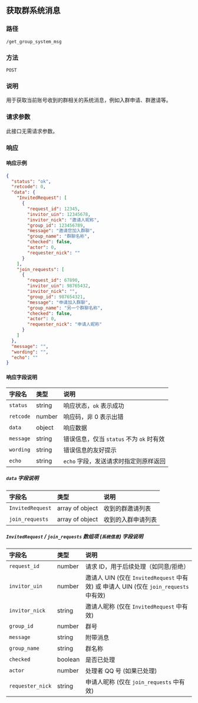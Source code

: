 ## 获取群系统消息

### 路径
`/get_group_system_msg`

### 方法
`POST`

### 说明
用于获取当前账号收到的群相关的系统消息，例如入群申请、群邀请等。

### 请求参数
此接口无需请求参数。

### 响应

#### 响应示例
```json
{
  "status": "ok",
  "retcode": 0,
  "data": {
    "InvitedRequest": [
      {
        "request_id": 12345,
        "invitor_uin": 12345678,
        "invitor_nick": "邀请人昵称",
        "group_id": 123456789,
        "message": "邀请您加入群聊",
        "group_name": "群聊名称",
        "checked": false,
        "actor": 0,
        "requester_nick": ""
      }
    ],
    "join_requests": [
      {
        "request_id": 67890,
        "invitor_uin": 98765432,
        "invitor_nick": "",
        "group_id": 987654321,
        "message": "申请加入群聊",
        "group_name": "另一个群聊名称",
        "checked": false,
        "actor": 0,
        "requester_nick": "申请人昵称"
      }
    ]
  },
  "message": "",
  "wording": "",
  "echo": ""
}
```

#### 响应字段说明

| 字段名           | 类型    | 说明                                       |
| :--------------- | :------ | :----------------------------------------- |
| `status`         | string  | 响应状态，`ok` 表示成功                     |
| `retcode`        | number  | 响应码，非 0 表示出错                       |
| `data`           | object  | 响应数据                                   |
| `message`        | string  | 错误信息，仅当 `status` 不为 `ok` 时有效    |
| `wording`        | string  | 错误信息的友好提示                         |
| `echo`           | string  | `echo` 字段，发送请求时指定则原样返回       |

##### `data` 字段说明

| 字段名           | 类型             | 说明             |
| :--------------- | :--------------- | :--------------- |
| `InvitedRequest` | array of object  | 收到的群邀请列表 |
| `join_requests`  | array of object  | 收到的入群申请列表 |

##### `InvitedRequest` / `join_requests` 数组项 (`系统信息`) 字段说明

| 字段名         | 类型    | 说明                                                                       |
| :------------- | :------ | :------------------------------------------------------------------------- |
| `request_id`   | number  | 请求 ID，用于后续处理（如同意/拒绝）                                      |
| `invitor_uin`  | number  | 邀请人 UIN (仅在 `InvitedRequest` 中有效) 或 申请人 UIN (仅在 `join_requests` 中有效) |
| `invitor_nick` | string  | 邀请人昵称 (仅在 `InvitedRequest` 中有效)                                 |
| `group_id`     | number  | 群号                                                                       |
| `message`      | string  | 附带消息                                                                   |
| `group_name`   | string  | 群名称                                                                     |
| `checked`      | boolean | 是否已处理                                                                 |
| `actor`        | number  | 处理者 QQ 号 (如果已处理)                                                  |
| `requester_nick`| string  | 申请人昵称 (仅在 `join_requests` 中有效)                                   |
